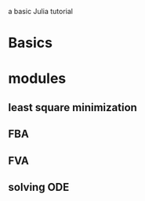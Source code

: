 a basic Julia tutorial 

# Basics 


# modules

## least square minimization 

## FBA

## FVA 

## solving ODE
